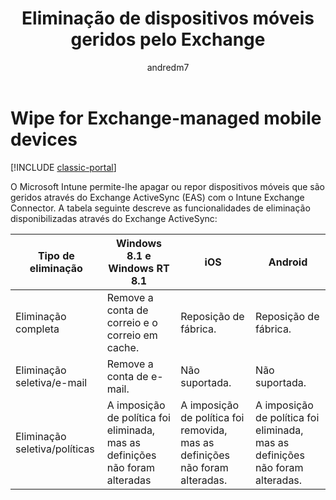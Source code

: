 ﻿---
title: Eliminação de dispositivos móveis geridos pelo Exchange
description: O Microsoft Intune permite-lhe apagar ou repor dispositivos móveis que são geridos através do Exchange ActiveSync (EAS) com o Intune Exchange Connector
keywords: ''
author: andredm7
ms.author: andredm
manager: angrobe
ms.date: 11/14/2016
ms.topic: article
ms.prod: ''
ms.service: microsoft-intune
ms.technology: ''
ms.assetid: e116b620-1e12-4b5c-9905-2f7acf2ae530
ROBOTS: NOINDEX,NOFOLLOW
ms.reviewer: lancecra
ms.suite: ems
ms.custom: intune-classic
ms.openlocfilehash: 753e5e9dac7199dff18d110808524f05aa669036
ms.sourcegitcommit: 5eba4bad151be32346aedc7cbb0333d71934f8cf
ms.translationtype: HT
ms.contentlocale: pt-PT
ms.lasthandoff: 04/16/2018
---
# <a name="wipe-for-exchange-managed-mobile-devices"></a>Wipe for Exchange-managed mobile devices

[!INCLUDE [classic-portal](../includes/classic-portal.md)]

O Microsoft Intune permite-lhe apagar ou repor dispositivos móveis que são geridos através do Exchange ActiveSync (EAS) com o Intune Exchange Connector. A tabela seguinte descreve as funcionalidades de eliminação disponibilizadas através do Exchange ActiveSync:


|      Tipo de eliminação       |              Windows 8.1 e Windows RT 8.1              |                            iOS                             |                          Android                          |
|-------------------------|----------------------------------------------------------|------------------------------------------------------------|-----------------------------------------------------------|
|        Eliminação completa        |          Remove a conta de correio e o correio em cache.           |                      Reposição de fábrica.                       |                      Reposição de fábrica.                       |
|  Eliminação seletiva/e-mail   |                  Remove a conta de e-mail.                  |                       Não suportada.                       |                      Não suportada.                       |
| Eliminação seletiva/políticas | A imposição de política foi eliminada, mas as definições não foram alteradas | A imposição de política foi removida, mas as definições não foram alteradas. | A imposição de política foi eliminada, mas as definições não foram alteradas. |

